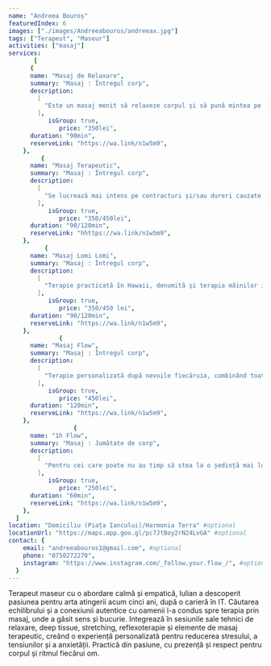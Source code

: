 ```yaml
---
name: "Andreea Bouroș"
featuredIndex: 6
images: ["./images/Andreeabouros/andreeax.jpg"]
tags: ["Terapeut", "Maseur"]
activities: ["masaj"]
services:
       [
      {
      name: "Masaj de Relaxare",
      summary: "Masaj : Întregul corp",
      description:
        [
          "Este un masaj menit să relaxeze corpul și să pună mintea pe pauză un pic. Folosim elemente de aromaterapie și putem aplica și pietre calde, pentru a amplifica starea de relaxare.",
        ],
           isGroup: true,
              price: "350lei",
      duration: "90min",
      reserveLink: "https://wa.link/n1w5m9",
    },
         {
      name: "Masaj Terapeutic",
      summary: "Masaj : Întregul corp",
      description:
        [
          "Se lucrează mai intens pe contracturi și/sau dureri cauzate de anumite probleme medicale (dureri de spate, membre etc). Se pot folosi și pietre calde și ventuze.",
        ],
           isGroup: true,
              price: "350/450lei",
      duration: "90/120min",
      reserveLink: "hhttps://wa.link/n1w5m9",
    },
          {
      name: "Masaj Lomi Lomi",
      summary: "Masaj : Întregul corp",
      description:
        [
          "Terapie practicată în Hawaii, denumită și terapia mâinilor iubitoare datorită mișcărilor fluide și de îmbrățișare a corpului. Perfectă pentru regăsirea echilibrului fizic și emotional.",
        ],
           isGroup: true,
              price: "350/450 lei",
      duration: "90/120min",
      reserveLink: "https://wa.link/n1w5m9",
    },
              {
      name: "Masaj Flow",
      summary: "Masaj : Întregul corp",
      description:
        [
          "Terapie personalizată după nevoile fiecăruia, combinând toate tehnicile cunoscute (masaj de relaxare, terapeutic, Lomi Lomi, aromaterapie, reflexoterapie, drenaj limfatic, cupping). ",
        ],
           isGroup: true,
              price: "450lei",
      duration: "120min",
      reserveLink: "https://wa.link/n1w5m9",
    },
                  {
      name: "1h Flow",
      summary: "Masaj : Jumătate de corp",
      description:
        [
          "Pentru cei care poate nu au timp să stea la o ședință mai lungă și/sau au o nevoie specifică (dureri, disconfort etc).",
        ],
           isGroup: true,
              price: "250lei",
      duration: "60min",
      reserveLink: "https://wa.link/n1w5m9",
    },
  ]
location: "Domiciliu (Piața Iancului)/Harmonia Terra" #optional
locationUrl: "https://maps.app.goo.gl/pc7JtBoy2rN24LvGA" #optional
contact: {
    email: "andreeabouros1@gmail.com", #optional
    phone: "0750272270",
    instagram: "https://www.instagram.com/_follow.your.flow_/", #optional
  }
---
```


Terapeut maseur cu o abordare calmă și empatică, Iulian a descoperit pasiunea pentru arta atingerii acum cinci ani, după o carieră în IT. Căutarea echilibrului și a conexiunii autentice cu oamenii l-a condus spre terapia prin masaj, unde a găsit sens și bucurie. Integrează în sesiunile sale tehnici de relaxare, deep tissue, stretching, reflexoterapie și elemente de masaj terapeutic, creând o experiență personalizată pentru reducerea stresului, a tensiunilor și a anxietății. Practică din pasiune, cu prezență și respect pentru corpul și ritmul fiecărui om.
